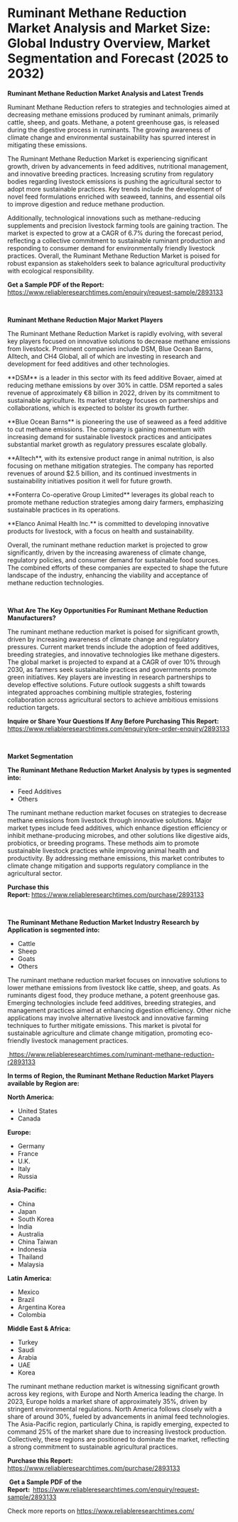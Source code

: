 <p><h1>Ruminant Methane Reduction Market Analysis and Market Size: Global Industry Overview, Market Segmentation and Forecast (2025 to 2032)</h1></p><p><strong>Ruminant Methane Reduction Market Analysis and Latest Trends</strong></p>
<p><p>Ruminant Methane Reduction refers to strategies and technologies aimed at decreasing methane emissions produced by ruminant animals, primarily cattle, sheep, and goats. Methane, a potent greenhouse gas, is released during the digestive process in ruminants. The growing awareness of climate change and environmental sustainability has spurred interest in mitigating these emissions. </p><p>The Ruminant Methane Reduction Market is experiencing significant growth, driven by advancements in feed additives, nutritional management, and innovative breeding practices. Increasing scrutiny from regulatory bodies regarding livestock emissions is pushing the agricultural sector to adopt more sustainable practices. Key trends include the development of novel feed formulations enriched with seaweed, tannins, and essential oils to improve digestion and reduce methane production.</p><p>Additionally, technological innovations such as methane-reducing supplements and precision livestock farming tools are gaining traction. The market is expected to grow at a CAGR of 6.7% during the forecast period, reflecting a collective commitment to sustainable ruminant production and responding to consumer demand for environmentally friendly livestock practices. Overall, the Ruminant Methane Reduction Market is poised for robust expansion as stakeholders seek to balance agricultural productivity with ecological responsibility.</p></p>
<p><strong>Get a Sample PDF of the Report:&nbsp;</strong> <a href="https://www.reliableresearchtimes.com/enquiry/request-sample/2893133?utm_campaign=3311&utm_medium=2&utm_source=Github&utm_content=ia&utm_term=15032025&utm_id=ruminant-methane-reduction">https://www.reliableresearchtimes.com/enquiry/request-sample/2893133</a></p>
<p>&nbsp;</p>
<p><strong>Ruminant Methane Reduction Major Market Players</strong></p>
<p><p>The Ruminant Methane Reduction Market is rapidly evolving, with several key players focused on innovative solutions to decrease methane emissions from livestock. Prominent companies include DSM, Blue Ocean Barns, Alltech, and CH4 Global, all of which are investing in research and development for feed additives and other technologies.</p><p>**DSM** is a leader in this sector with its feed additive Bovaer, aimed at reducing methane emissions by over 30% in cattle. DSM reported a sales revenue of approximately €8 billion in 2022, driven by its commitment to sustainable agriculture. Its market strategy focuses on partnerships and collaborations, which is expected to bolster its growth further.</p><p>**Blue Ocean Barns** is pioneering the use of seaweed as a feed additive to cut methane emissions. The company is gaining momentum with increasing demand for sustainable livestock practices and anticipates substantial market growth as regulatory pressures escalate globally.</p><p>**Alltech**, with its extensive product range in animal nutrition, is also focusing on methane mitigation strategies. The company has reported revenues of around $2.5 billion, and its continued investments in sustainability initiatives position it well for future growth.</p><p>**Fonterra Co-operative Group Limited** leverages its global reach to promote methane reduction strategies among dairy farmers, emphasizing sustainable practices in its operations. </p><p>**Elanco Animal Health Inc.** is committed to developing innovative products for livestock, with a focus on health and sustainability. </p><p>Overall, the ruminant methane reduction market is projected to grow significantly, driven by the increasing awareness of climate change, regulatory policies, and consumer demand for sustainable food sources. The combined efforts of these companies are expected to shape the future landscape of the industry, enhancing the viability and acceptance of methane reduction technologies.</p></p>
<p>&nbsp;</p>
<p><strong>What Are The Key Opportunities For Ruminant Methane Reduction Manufacturers?</strong></p>
<p><p>The ruminant methane reduction market is poised for significant growth, driven by increasing awareness of climate change and regulatory pressures. Current market trends include the adoption of feed additives, breeding strategies, and innovative technologies like methane digesters. The global market is projected to expand at a CAGR of over 10% through 2030, as farmers seek sustainable practices and governments promote green initiatives. Key players are investing in research partnerships to develop effective solutions. Future outlook suggests a shift towards integrated approaches combining multiple strategies, fostering collaboration across agricultural sectors to achieve ambitious emissions reduction targets.</p></p>
<p><strong>Inquire or Share Your Questions If Any Before Purchasing This Report:</strong> <a href="https://www.reliableresearchtimes.com/enquiry/pre-order-enquiry/2893133?utm_campaign=3311&utm_medium=2&utm_source=Github&utm_content=ia&utm_term=15032025&utm_id=ruminant-methane-reduction">https://www.reliableresearchtimes.com/enquiry/pre-order-enquiry/2893133</a></p>
<p>&nbsp;</p>
<p><strong>Market Segmentation</strong></p>
<p><strong>The Ruminant Methane Reduction Market Analysis by types is segmented into:</strong></p>
<p><ul><li> Feed Additives</li><li>Others </li></ul></p>
<p><p>The ruminant methane reduction market focuses on strategies to decrease methane emissions from livestock through innovative solutions. Major market types include feed additives, which enhance digestion efficiency or inhibit methane-producing microbes, and other solutions like digestive aids, probiotics, or breeding programs. These methods aim to promote sustainable livestock practices while improving animal health and productivity. By addressing methane emissions, this market contributes to climate change mitigation and supports regulatory compliance in the agricultural sector.</p></p>
<p><strong>Purchase this Report:&nbsp;</strong><a href="https://www.reliableresearchtimes.com/purchase/2893133?utm_campaign=3311&utm_medium=2&utm_source=Github&utm_content=ia&utm_term=15032025&utm_id=ruminant-methane-reduction">https://www.reliableresearchtimes.com/purchase/2893133</a></p>
<p>&nbsp;</p>
<p><strong>The Ruminant Methane Reduction Market Industry Research by Application is segmented into:</strong></p>
<p><ul><li> Cattle</li><li>Sheep</li><li>Goats</li><li>Others </li></ul></p>
<p><p>The ruminant methane reduction market focuses on innovative solutions to lower methane emissions from livestock like cattle, sheep, and goats. As ruminants digest food, they produce methane, a potent greenhouse gas. Emerging technologies include feed additives, breeding strategies, and management practices aimed at enhancing digestion efficiency. Other niche applications may involve alternative livestock and innovative farming techniques to further mitigate emissions. This market is pivotal for sustainable agriculture and climate change mitigation, promoting eco-friendly livestock management practices.</p></p>
<p><a href="https://www.reliableresearchtimes.com/ruminant-methane-reduction-r2893133?utm_campaign=3311&utm_medium=2&utm_source=Github&utm_content=ia&utm_term=15032025&utm_id=ruminant-methane-reduction">&nbsp;https://www.reliableresearchtimes.com/ruminant-methane-reduction-r2893133</a></p>
<p><strong>In terms of Region, the Ruminant Methane Reduction Market Players available by Region are:</strong></p>
<p>
    <p> <strong> North America: </strong>
        <ul>
            <li>United States</li>
            <li>Canada</li>
        </ul>
        </p> 
    <p> <strong> Europe: </strong>
        <ul>
            <li>Germany</li>
            <li>France</li>
            <li>U.K.</li>
            <li>Italy</li>
            <li>Russia</li>
        </ul>
        </p> 
    <p> <strong> Asia-Pacific: </strong>
        <ul>
            <li>China</li>
            <li>Japan</li>
            <li>South Korea</li>
            <li>India</li>
            <li>Australia</li>
            <li>China Taiwan</li>
            <li>Indonesia</li>
            <li>Thailand</li>
            <li>Malaysia</li>
        </ul>
        </p> 
    <p> <strong> Latin America: </strong>
        <ul>
            <li>Mexico</li>
            <li>Brazil</li>
            <li>Argentina Korea</li>
            <li>Colombia</li>
        </ul>
        </p> 
    <p> <strong> Middle East & Africa: </strong>
        <ul>
            <li>Turkey</li>
            <li>Saudi</li>
            <li>Arabia</li>
            <li>UAE</li>
            <li>Korea</li>
        </ul>
    </p>
    </p>
<p><p>The ruminant methane reduction market is witnessing significant growth across key regions, with Europe and North America leading the charge. In 2023, Europe holds a market share of approximately 35%, driven by stringent environmental regulations. North America follows closely with a share of around 30%, fueled by advancements in animal feed technologies. The Asia-Pacific region, particularly China, is rapidly emerging, expected to command 25% of the market share due to increasing livestock production. Collectively, these regions are positioned to dominate the market, reflecting a strong commitment to sustainable agricultural practices.</p></p>
<p><strong>Purchase this Report: </strong><a href="https://www.reliableresearchtimes.com/purchase/2893133?utm_campaign=3311&utm_medium=2&utm_source=Github&utm_content=ia&utm_term=15032025&utm_id=ruminant-methane-reduction">https://www.reliableresearchtimes.com/purchase/2893133</a></p>
<p>&nbsp;<strong>Get a Sample PDF of the Report:&nbsp;&nbsp;</strong><a href="https://www.reliableresearchtimes.com/enquiry/request-sample/2893133?utm_campaign=3311&utm_medium=2&utm_source=Github&utm_content=ia&utm_term=15032025&utm_id=ruminant-methane-reduction">https://www.reliableresearchtimes.com/enquiry/request-sample/2893133</a></p>
<p><strong></strong></p>
<p>Check more reports on <a href="https://www.reliableresearchtimes.com/?utm_campaign=3311&utm_medium=2&utm_source=Github&utm_content=ia&utm_term=15032025&utm_id=ruminant-methane-reduction">https://www.reliableresearchtimes.com/</a></p>